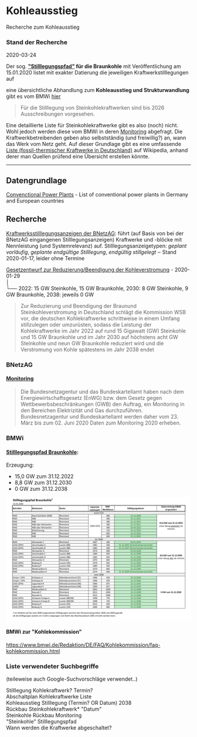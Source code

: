 # Kohleausstieg
Recherche zum Kohleausstieg

### Stand der Recherche
2020-03-24  

Der sog. **["Stilllegungspfad"](https://www.bmwi.de/Redaktion/DE/Downloads/S-T/stilllegungspfad-braunkohle.pdf?__blob=publicationFile&v=12) für die Braunkohle** mit Veröffentlichung am 15.01.2020 listet mit exakter Datierung die jeweiligen Kraftwerkstilllegungen auf  

eine übersichtliche Abhandlung zum **Kohleausstieg und Strukturwandlung** gibt es vom BMWi [hier](https://www.bmwi.de/Redaktion/DE/Artikel/Wirtschaft/kohleausstieg-und-strukturwandel.html)  
> Für die Stilllegung von Steinkohlekraftwerken sind bis 2026 Ausschreibungen vorgesehen.  

Eine detaillierte Liste für Steinkohlekraftwerke gibt es also (noch) nicht. Wohl jedoch werden diese vom BMWi in deren [Monitoring](https://www.bundesnetzagentur.de/DE/Sachgebiete/ElektrizitaetundGas/Unternehmen_Institutionen/DatenaustauschundMonitoring/Monitoring/Monitoring_2020/Monitoring_2020_node.html) abgefragt. Die Kraftwerkbetreibenden geben also selbstständig (und freiwillig?) an, wann das Werk vom Netz geht. Auf dieser Grundlage gibt es eine umfassende [Liste (fossil-thermischer Kraftwerke in Deutschland)](https://de.wikipedia.org/wiki/Liste_fossil-thermischer_Kraftwerke_in_Deutschland) auf Wikipedia, anhand derer man Quellen prüfend eine Übersicht erstellen könnte.

---

## Datengrundlage

[Convenctional Power Plants](https://data.open-power-system-data.org/conventional_power_plants/2018-12-20) - List of conventional power plants in Germany and European countries

## Recherche 

[Kraftwerksstilllegungsanzeigen der BNetzAG](https://www.bundesnetzagentur.de/DE/Sachgebiete/ElektrizitaetundGas/Unternehmen_Institutionen/Versorgungssicherheit/Erzeugungskapazitaeten/KWSAL/KWSAL_node.html): führt (auf Basis von bei der BNetzAG eingangenen Stilllegungsanzeigen) Kraftwerke und -blöcke mit Nennleistung (und Systemrelevanz) auf. Stilllegungsanzeigetypen: _geplant vorläufig_, _geplante endgültige Stilllegung_, _endgültig stillgelegt_ ‒ Stand 2020-01-17, leider ohne Termine  

[Gesetzentwurf zur Reduzierung/Beendigung der Kohleverstromung](https://www.bmwi.de/Redaktion/DE/Downloads/G/gesetzentwurf-kohleausstiegsgesetz.pdf?__blob=publicationFile&v=8) - 2020-01-29  
│  
└── 2022: 15 GW Steinkohle, 15 GW Braunkohle, 2030: 8 GW Steinkohle, 9 GW Braunkohle, 2038: jeweils 0 GW  
> Zur Reduzierung und Beendigung der Braunund Steinkohleverstromung in Deutschland schlägt die Kommission WSB vor, die deutschen Kohlekraftwerke schrittweise in einem Umfang stillzulegen oder umzurüsten, sodass die Leistung der Kohlekraftwerke im Jahr 2022 auf rund 15 Gigawatt (GW) Steinkohle und 15 GW Braunkohle und im Jahr 2030 auf höchstens acht GW Steinkohle und
neun GW Braunkohle reduziert wird und die Verstromung von Kohle spätestens im Jahr
2038 endet 

### BNetzAG
#### [Monitoring](https://www.bundesnetzagentur.de/DE/Sachgebiete/ElektrizitaetundGas/Unternehmen_Institutionen/DatenaustauschundMonitoring/Monitoring/Monitoring_2020/Monitoring_2020_node.html)
> Die Bundesnetzagentur und das Bundeskartellamt haben nach dem Energiewirtschaftsgesetz (EnWG) bzw. dem Gesetz gegen Wettbewerbsbeschränkungen (GWB) den Auftrag, ein Monitoring in den Bereichen Elektrizität und Gas durchzuführen. Bundesnetzagentur und Bundeskartellamt werden daher vom 23. März bis zum 02. Juni 2020 Daten zum Monitoring 2020 erheben.  

### BMWi
#### [Stilllegungspfad Braunkohle](https://www.bmwi.de/Redaktion/DE/Downloads/S-T/stilllegungspfad-braunkohle.pdf?__blob=publicationFile&v=12):  
Erzeugung:

- 15,0 GW zum 31.12.2022
- 8,8 GW zum 31.12.2030
- 0 GW zum 31.12.2038

![Braunkohle Stilllegungspfad](img/braunkohle_stilllegungspfad.png)

#### BMWi zur "Kohlekommission"
https://www.bmwi.de/Redaktion/DE/FAQ/Kohlekommission/faq-kohlekommission.html

### Liste verwendeter Suchbegriffe
(teileweise auch Google-Suchvorschläge verwendet..)

Stilllegung Kohlekraftwerk? Termin?  
Abschaltplan Kohlekraftwerke Liste  
Kohleausstieg Stilllegung (Termin? OR Datum) 2038  
Rückbau Steinkohlekraftwerk* "Datum"  
Steinkohle Rückbau Monitoring  
"Steinkohle" Stilllegungspfad  
Wann werden die Kraftwerke abgeschaltet?  
